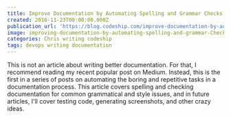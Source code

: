 ```yaml
---
title: Improve Documentation by Automating Spelling and Grammar Checks
created: 2016-11-23T00:00:00.000Z
publication_url: 'https://blog.codeship.com/improve-documentation-by-automating-spelling-and-grammar-checks/'
image: improving-documentation-by-automating-spelling-and-grammar-Checking.jpg
categories: Chris writing codeship
tags: devops writing documentation
---
```


This is not an article about writing better documentation. For that, I recommend reading my recent popular post on Medium. Instead, this is the first in a series of posts on automating the boring and repetitive tasks in a documentation process. This article covers spelling and checking documentation for common grammatical and style issues, and in future articles, I'll cover testing code, generating screenshots, and other crazy ideas.
